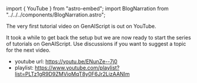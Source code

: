 import { YouTube } from "astro-embed";
import BlogNarration from "../../../components/BlogNarration.astro";

<BlogNarration />

The very first tutorial video on GenAIScript is out on YouTube.

It took a while to get back the setup but we are now ready to start the series of tutorials
on GenAIScript. Use discussions if you want to suggest a topic for the next video.

- youtube url: https://youtu.be/ENunZe--7j0
- playlist: https://www.youtube.com/playlist?list=PLTz1gR9D9ZMVioMqT8y0F6Jr2LizAANIm

<YouTube
  id="https://youtu.be/ENunZe--7j0"
  posterQuality="high"
/>